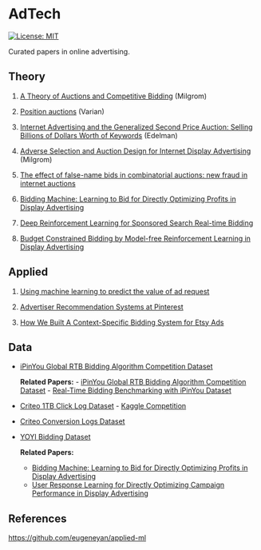 # AdTech
[![License: MIT](https://img.shields.io/badge/License-MIT-yellow.svg)](https://opensource.org/licenses/MIT)

Curated papers in online advertising.

## Theory

1. [A Theory of Auctions and Competitive Bidding](https://www.kellogg.northwestern.edu/research/math/papers/447.pdf) (Milgrom)

2. [Position auctions](https://people.ischool.berkeley.edu/~hal/Papers/2006/position.pdf) (Varian)

3. [Internet Advertising and the Generalized Second Price Auction: Selling Billions of Dollars Worth of Keywords](https://www.nber.org/papers/w11765) (Edelman)

4. [Adverse Selection and Auction Design
for Internet Display Advertising](https://media.crai.com/sites/default/files/publications/Adverse-Selection-and-Auction-Design-for-Internet-Display-advertising.pdf)
(Milgrom)

5. [The effect of false-name bids in combinatorial
auctions: new fraud in internet auctions](http://citeseerx.ist.psu.edu/viewdoc/download?doi=10.1.1.383.6917&rep=rep1&type=pdf)

6. [Bidding Machine: Learning to Bid for Directly
Optimizing Profits in Display Advertising](https://arxiv.org/pdf/1803.02194.pdf)

7. [Deep Reinforcement Learning for Sponsored Search Real-time Bidding](https://arxiv.org/abs/1803.00259)

8. [Budget Constrained Bidding by Model-free Reinforcement Learning in Display Advertising](https://arxiv.org/abs/1802.08365)

## Applied

1. [Using machine learning to predict the value of ad request](https://blog.twitter.com/engineering/en_us/topics/insights/2020/using-machine-learning-to-predict-the-value-of-ad-requests)

2. [Advertiser Recommendation Systems at Pinterest](https://medium.com/pinterest-engineering/advertiser-recommendation-systems-at-pinterest-ccb255fbde20)

3. [How We Built A Context-Specific Bidding System for Etsy Ads](https://codeascraft.com/2021/03/23/how-we-built-a-context-specific-bidding-system-for-etsy-ads/)

## Data

- [iPinYou Global RTB Bidding Algorithm Competition Dataset](https://contest.ipinyou.com/)

  **Related Papers:**
      - [iPinYou Global RTB Bidding Algorithm Competition
Dataset](http://contest.ipinyou.com/ipinyou-dataset.pdf)
      - [Real-Time Bidding Benchmarking with iPinYou Dataset](https://arxiv.org/pdf/1407.7073v2.pdf)

- [Criteo 1TB Click Log Dataset](https://labs.criteo.com/2013/12/download-terabyte-click-logs-2/) - [Kaggle Competition](https://www.kaggle.com/c/criteo-display-ad-challenge)

- [Criteo Conversion Logs Dataset](http://labs.criteo.com/2013/12/conversion-logs-dataset/)

- [YOYI Bidding Dataset](https://apex.sjtu.edu.cn/datasets/7)

  **Related Papers:**
    - [Bidding Machine: Learning to Bid for Directly
Optimizing Profits in Display Advertising](https://arxiv.org/pdf/1803.02194.pdf)
    - [User Response Learning for Directly Optimizing
Campaign Performance in Display Advertising](https://discovery.ucl.ac.uk/id/eprint/1524035/1/wang_p679-ren.pdf)

## References

https://github.com/eugeneyan/applied-ml


